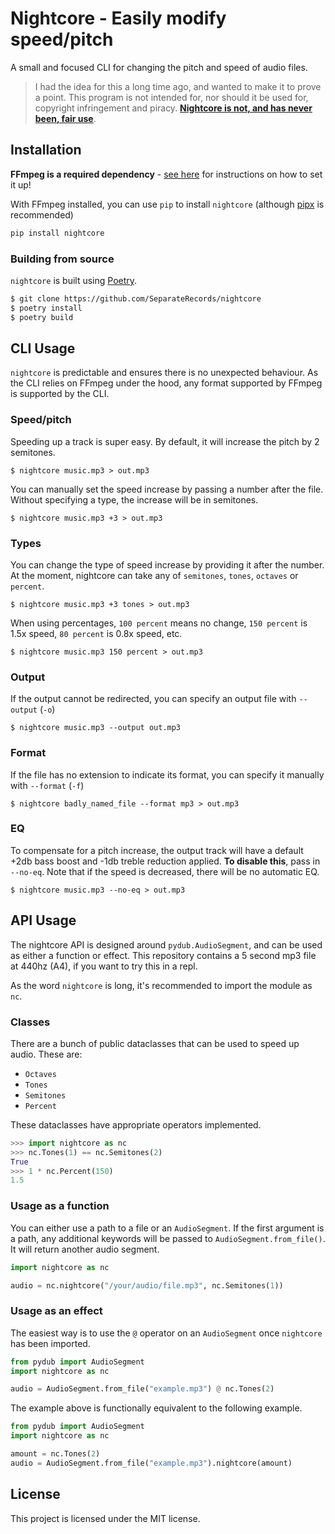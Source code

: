 # Nightcore - Easily modify speed/pitch

A small and focused CLI for changing the pitch and speed of audio files.

> I had the idea for this a long time ago, and wanted to make it to prove a point. This program is not intended for, nor should it be used for, copyright infringement and piracy. [**Nightcore is not, and has never been, fair use**](https://www.avvo.com/legal-answers/does-making-a--nightcore--version-of-a-song--speed-2438914.html).

## Installation

**FFmpeg is a required dependency** - [see here](https://github.com/jiaaro/pydub#getting-ffmpeg-set-up) for instructions on how to set it up!

With FFmpeg installed, you can use `pip` to install `nightcore` (although [pipx](https://pipxproject.github.io/pipx/) is recommended)

```sh
pip install nightcore
```

### Building from source

`nightcore` is built using [Poetry](https://poetry.eustace.io).

```sh
$ git clone https://github.com/SeparateRecords/nightcore
$ poetry install
$ poetry build
```

## CLI Usage

`nightcore` is predictable and ensures there is no unexpected behaviour. As the CLI relies on FFmpeg under the hood, any format supported by FFmpeg is supported by the CLI.

### Speed/pitch

Speeding up a track is super easy. By default, it will increase the pitch by 2 semitones.

```console
$ nightcore music.mp3 > out.mp3
```

You can manually set the speed increase by passing a number after the file. Without specifying a type, the increase will be in semitones.

```console
$ nightcore music.mp3 +3 > out.mp3
```

### Types

You can change the type of speed increase by providing it after the number. At the moment, nightcore can take any of `semitones`, `tones`, `octaves` or `percent`.

```console
$ nightcore music.mp3 +3 tones > out.mp3
```

When using percentages, `100 percent` means no change, `150 percent` is 1.5x speed, `80 percent` is 0.8x speed, etc.

```console
$ nightcore music.mp3 150 percent > out.mp3
```

### Output

If the output cannot be redirected, you can specify an output file with `--output` (`-o`)

```console
$ nightcore music.mp3 --output out.mp3
```

### Format

If the file has no extension to indicate its format, you can specify it manually with `--format` (`-f`)

```console
$ nightcore badly_named_file --format mp3 > out.mp3
```

### EQ

To compensate for a pitch increase, the output track will have a default +2db bass boost and -1db treble reduction applied. **To disable this**, pass in `--no-eq`. Note that if the speed is decreased, there will be no automatic EQ.

```console
$ nightcore music.mp3 --no-eq > out.mp3
```

## API Usage

The nightcore API is designed around `pydub.AudioSegment`, and can be used as either a function or effect.  This repository contains a 5 second mp3 file at 440hz (A4), if you want to try this in a repl.

As the word `nightcore` is long, it's recommended to import the module as `nc`.

### Classes

There are a bunch of public dataclasses that can be used to speed up audio. These are:

* `Octaves`
* `Tones`
* `Semitones`
* `Percent`

These dataclasses have appropriate operators implemented.

```python
>>> import nightcore as nc
>>> nc.Tones(1) == nc.Semitones(2)
True
>>> 1 * nc.Percent(150)
1.5
```

### Usage as a function

You can either use a path to a file or an `AudioSegment`. If the first argument is a path, any additional keywords will be passed to `AudioSegment.from_file()`. It will return another audio segment.

```python
import nightcore as nc

audio = nc.nightcore("/your/audio/file.mp3", nc.Semitones(1))
```

### Usage as an effect

The easiest way is to use the `@` operator on an `AudioSegment` once `nightcore` has been imported.

```python
from pydub import AudioSegment
import nightcore as nc

audio = AudioSegment.from_file("example.mp3") @ nc.Tones(2)
```

The example above is functionally equivalent to the following example.

```python
from pydub import AudioSegment
import nightcore as nc

amount = nc.Tones(2)
audio = AudioSegment.from_file("example.mp3").nightcore(amount)
```

## License

This project is licensed under the MIT license.
